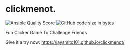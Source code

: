 # clickmenot. 

![Ansible Quality Score](https://img.shields.io/ansible/quality/432) ![GitHub code size in bytes](https://img.shields.io/github/languages/code-size/Jaysmito101/clickmenot)

Fun Clicker Game To Challenge Friends


Give it a try now: https://jaysmito101.github.io/clickmenot/
